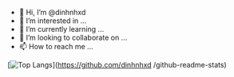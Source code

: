- 👋 Hi, I’m @dinhnhxd
- 👀 I’m interested in ...
- 🌱 I’m currently learning ...
- 💞️ I’m looking to collaborate on ...
- 📫 How to reach me ...


[![Top Langs](https://github-readme-stats.vercel.app/api/top-langs/?username=dinhnhxd&layout=compact)](https://github.com/dinhnhxd
/github-readme-stats)


